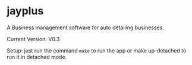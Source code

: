 # jayplus

A Business management software for auto detailing businesses.

Current Version: V0.3

Setup:
just run the command `make` to run the app or make up-detached to run it in detached mode.
